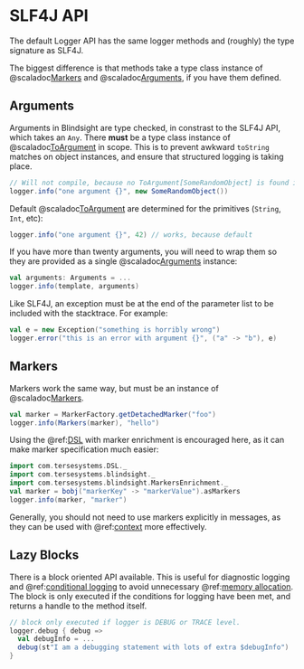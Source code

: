 # SLF4J API

The default Logger API has the same logger methods and (roughly) the type signature as SLF4J.

The biggest difference is that methods take a type class instance of @scaladoc[Markers](com.tersesystems.blindsight.Markers) and @scaladoc[Arguments](com.tersesystems.blindsight.Arguments), if you have them defined.

## Arguments

Arguments in Blindsight are type checked, in constrast to the SLF4J API, which takes an `Any`.  There **must** be a type class instance of @scaladoc[ToArgument](com.tersesystems.blindsight.ToArgument) in scope.  This is to prevent awkward `toString` matches on object instances, and ensure that structured logging is taking place. 

```scala
// Will not compile, because no ToArgument[SomeRandomObject] is found in implicit scope!
logger.info("one argument {}", new SomeRandomObject()) 
```

Default @scaladoc[ToArgument](com.tersesystems.blindsight.ToArgument) are determined for the primitives (`String`, `Int`, etc):

```scala
logger.info("one argument {}", 42) // works, because default
```

If you have more than twenty arguments, you will need to wrap them so they are provided as a single @scaladoc[Arguments](com.tersesystems.blindsight.Arguments) instance:

```scala
val arguments: Arguments = ...
logger.info(template, arguments)
```

Like SLF4J, an exception must be at the end of the parameter list to be included with the stacktrace.  For example:

```scala
val e = new Exception("something is horribly wrong")
logger.error("this is an error with argument {}", ("a" -> "b"), e)
```

## Markers

Markers work the same way, but must be an instance of @scaladoc[Markers](com.tersesystems.blindsight.Markers).

```scala
val marker = MarkerFactory.getDetachedMarker("foo")
logger.info(Markers(marker), "hello")
```

Using the @ref:[DSL](dsl.md) with marker enrichment is encouraged here, as it can make marker specification much easier:

```scala
import com.tersesystems.DSL._
import com.tersesystems.blindsight._
import com.tersesystems.blindsight.MarkersEnrichment._
val marker = bobj("markerKey" -> "markerValue").asMarkers
logger.info(marker, "marker")
```

Generally, you should not need to use markers explicitly in messages, as they can be used with @ref:[context](context.md) more effectively.

## Lazy Blocks

There is a block oriented API available.  This is useful for diagnostic logging and @ref:[conditional logging](conditional.md) to avoid unnecessary @ref:[memory allocation](../performance/memory.md).  The block is only executed if the conditions for logging have been met, and returns a handle to the method itself.

```scala
// block only executed if logger is DEBUG or TRACE level.
logger.debug { debug =>
  val debugInfo = ...
  debug(st"I am a debugging statement with lots of extra $debugInfo")
}
```
